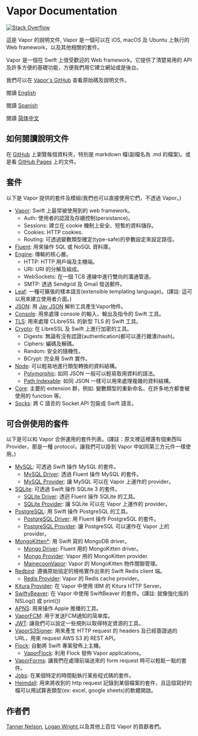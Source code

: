 # Vapor Documentation

[![Stack Overflow](https://img.shields.io/stackexchange/stackoverflow/t/vapor.svg)](http://stackoverflow.com/questions/tagged/vapor)

這是 Vapor 的說明文件, Vapor 是一個可以在 iOS, macOS 及 Ubuntu 上執行的 Web framework，以及其他相關的套件。

Vapor 是一個在 Swift 上很受歡迎的 Web framework。它提供了清楚易用的 API 及許多方便的基礎功能，方便我們用它建立網站或是後台。

我們可以在 [Vapor's GitHub](https://github.com/vapor/vapor) 查看原始碼及說明文件。

閱讀 [English](README.md)

閱讀 [Spanish](README.es.md)

閱讀 [简体中文](README.zh-cn.md)

## 如何閱讀說明文件

在 [GitHub](https://github.com/vapor/documentation) 上瀏覽每個資料夾，特別是 markdown 檔(副檔名為 .md 的檔案)。或是看 [GitHub Pages](https://vapor.github.io/documentation/) 上的文件。

## 套件
以下是 Vapor 提供的套件及模組(我們也可以直接使用它們，不透過 Vapor。)

- [Vapor](https://github.com/vapor/vapor): Swift 上最常被使用到的 web framework。
	- Auth: 使用者的認證及存續控制(persistance)。
	- Sessions: 建立在 cookie 機制上安全、短暫的資料儲存。
	- Cookies: HTTP cookies.
	- Routing: 可透過變數類型確定(type-safe)的參數設定來設定路徑。
- [Fluent](https://github.com/vapor/fluent): 用來操作 SQL 或 NoSQL 資料庫。
- [Engine](https://github.com/vapor/engine): 傳輸的核心層。
	- HTTP: HTTP 用戶端及主機端。
	- URI: URI 的分解及組成。
	- WebSockets: 在一個 TCB 連線中進行雙向的溝通管道。
	- SMTP: 透過 Sendgrid 及 Gmail 發送郵件。
- [Leaf](https://github.com/vapor/leaf): 一種可擴張的樣本語言(extensible templating language)。(譯註: 這可以用來建立使用者介面。)
- [JSON](https://github.com/vapor/json): 用 [Jay JSON]((https://github.com/dantoml/jay)) 解析工具產生Vapor物件。
- [Console](https://github.com/vapor/console): 用來處理 console 的輸入、輸出及指令的 Swift 工具。
- [TLS](https://github.com/vapor/tls): 用來處理 CLibreSSL 的新型 TLS 的 Swift 工具。
- [Crypto](https://github.com/vapor/crypto): 在 LibreSSL 及 Swift 上進行加密的工具。
	- Digests: 無論有沒有認證(authentication)都可以進行雜湊(hash)。
	- Ciphers: 編碼及解碼。
	- Random: 安全的隨機性。
	- BCrypt: 完全用 Swift 實作。
- [Node](https://github.com/vapor/node): 可以輕易地進行類型轉換的資料結構。
	- [Polymorphic](https://github.com/vapor/polymorphic): 如同 JSON 一般可以輕易取用資料的語法。
	- [Path Indexable](https://github.com/vapor/path-indexable): 如同 JSON 一樣可以用來處理複雜的資料結構。
- [Core](https://github.com/vapor/core): 主要的 extension 群，例如: 變數類型的重新命名、在許多地方都會被使用的 function 等。
- [Socks](https://github.com/vapor/socks): 將 C 語言的 Socket API 包裝成 Swift 語言。

## 可合併使用的套件

以下是可以和 Vapor 合併運用的套件列表。(譯註：原文裡這裡還有個東西叫 Provider，那是一種 protocol，讓我們可以掛到 Vapor 中如同第三方元件一樣使用。)

- [MySQL](https://github.com/vapor/mysql): 可透過 Swift 操作 MySQL 的套件。
	- [MySQL Driver](https://github.com/vapor/mysql-driver): 透過 Fluent 操作 MySQL 的套件。
	- [MySQL Provider](https://github.com/vapor/mysql-provider): 讓 MySQL 可以在 Vapor 上運作的 provider。
- [SQLite](https://github.com/vapor/sqlite): 可透過 Swift 操作 SQLite 3 的套件。
	- [SQLite Driver](https://github.com/vapor/sqlite-driver): 透迥 Fluent 操作 SQLite 的工具。
	- [SQLite Provider](https://github.com/vapor/sqlite-provider): 讓 SQLite 可以在 Vapor 上運作的 provider。
- [PostgreSQL](https://github.com/vapor/postgresql): 用 Swift 操作 PostgreSQL 的工具。
	- [PostgreSQL Driver](https://github.com/vapor/postgresql-driver): 用 Fluent 操作 PostgreSQL 的套件。
	- [PostgreSQL Provider](https://github.com/vapor/postgresql-provider): 讓 PostgreSQL 可以運作在 Vapor 上的 provider。
- [MongoKitten*](https://github.com/OpenKitten/MongoKitten): 用 Swift 寫的 MongoDB driver。
	- [Mongo Driver](https://github.com/vapor/mongo-driver): Fluent 用的 MongoKitten driver。
	- [Mongo Provider](https://github.com/vapor/mongo-provider): Vapor 用的 MongoKitten provider.
	- [MainecoonVapor](https://github.com/OpenKitten/MainecoonVapor): Vapor 的 MongoKitten 物件關聯管理。
- [Redbird](https://github.com/vapor/redbird): 遵循原始協定的規格實作出來的 Swift Redis client 端。
	- [Redis Provider](https://github.com/vapor/redis-provider): Vapor 的 Redis cache provider。
- [Kitura Provider](https://github.com/vapor/kitura-provider): 在 Vapor 中使用 IBM 的 Kitura HTTP Server。
- [SwiftyBeaver](https://github.com/SwiftyBeaver/SwiftyBeaver-Vapor): 在 Vapor 中使用 SwiftBeaver 的套件。(譯註: 就像強化版的 NSLog() 或 print())
- [APNS](https://github.com/matthijs2704/vapor-apns): 用來操作 Apple 推播的工具。
- [VaporFCM](https://github.com/mdab121/vapor-fcm): 用于发送FCM通知的简单库。
- [JWT](https://github.com/siemensikkema/vapor-jwt): 讓我們可以設定一些規則以取得特定資源的工具。
- [VaporS3Signer](https://github.com/JustinM1/VaporS3Signer): 用來產生 HTTP request 的 headers 及已經簽證過的 URL，用來 request AWS S3 的 REST API。
- [Flock](https://github.com/jakeheis/Flock): 自動將 Swift 專案發佈上主機。
	- [VaporFlock](https://github.com/jakeheis/VaporFlock): 利用 Flock 發佈 Vapor applications。
- [VaporForms](https://github.com/bygri/vapor-forms): 讓我們在處理前端送來的 form request 時可以輕鬆一點的套件。
- [Jobs](https://github.com/BrettRToomey/Jobs): 在某個特定的時間點執行某些程式碼的套件。
- [Heimdall](https://github.com/himani93/heimdall): 用來將收到的 http request 記錄到某個檔案的套件，且這個寫好的檔可以用試算表類型(ex: excel, google sheets)的軟體開啟。


## 作者們

[Tanner Nelson](mailto:tanner@qutheory.io), [Logan Wright](mailto:logan@qutheory.io),以及其他上百位 Vapor 的貢獻者們。
